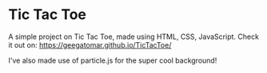 # Tic Tac Toe

A simple project on Tic Tac Toe, made using HTML, CSS, JavaScript.
Check it out on: 
      https://geegatomar.github.io/TicTacToe/
      
I've also made use of particle.js for the super cool background!
